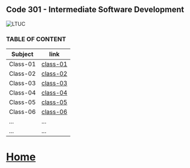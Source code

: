 ## Code 301 - Intermediate Software Development
![LTUC](https://img.alwakeelnews.com/Content/Upload/small/8202013104316907594295.jpg)

### TABLE OF CONTENT 

**Subject** | **link**
------------ | -------------
Class-01 | [class-01](https://malakmomani.github.io/reading-notes/code301/class-01)
Class-02 | [class-02](https://malakmomani.github.io/reading-notes/code301/class-02)
Class-03 | [class-03](https://malakmomani.github.io/reading-notes/code301/class-03)
Class-04 | [class-04](https://malakmomani.github.io/reading-notes/code301/class-04)
Class-05 | [class-05](https://malakmomani.github.io/reading-notes/code301/class-05)
Class-06 | [class-06](https://malakmomani.github.io/reading-notes/code301/class-06)
... | ...
... | ...


# [Home](https://malakmomani.github.io/reading-notes/)
